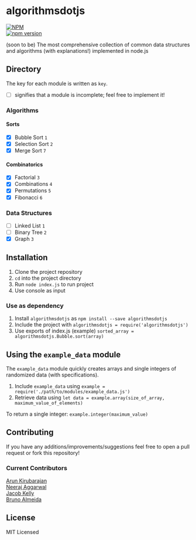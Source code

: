 # algorithmsdotjs

[![NPM](https://nodei.co/npm/algorithmsdotjs.png?mini=true)](https://nodei.co/npm/algorithmsdotjs/)  
[![npm version](https://badge.fury.io/js/algorithmsdotjs.svg)](https://badge.fury.io/js/algorithmsdotjs)

(soon to be) The most comprehensive collection of common data structures and algorithms (with explanations!) implemented in node.js

## Directory

The key for each module is written as `key`.

- [ ] signifies that a module is incomplete; feel free to implement it!

### Algorithms

#### Sorts

- [x] Bubble Sort `1`
- [x] Selection Sort `2`
- [x] Merge Sort `7`

#### Combinatorics

- [x] Factorial `3`
- [x] Combinations `4`
- [x] Permutations `5`
- [x] Fibonacci `6`

### Data Structures

- [ ] Linked List `1`
- [ ] Binary Tree `2`
- [x] Graph `3`

## Installation

1. Clone the project repository
2. `cd` into the project directory
3. Run `node index.js` to run project
4. Use console as input

### Use as dependency

1. Install `algorithmsdotjs` as `npm install --save algorithmsdotjs`
2. Include the project with `algorithmsdotjs = require('algorithmsdotjs')`
3. Use exports of index.js (example) `sorted_array = algorithmsdotjs.Bubble.sort(array)`

## Using the `example_data` module

The `example_data` module quickly creates arrays and single integers of randomized data (with specifications).

1. Include `example_data` using `example = require('./path/to/modules/example_data.js')`
2. Retrieve data using `let data = example.array(size_of_array, maximum_value_of_elements)`

To return a single integer: `example.integer(maximum_value)`

## Contributing

If you have any additions/improvements/suggestions feel free to open a pull request or fork this repository!

### Current Contributors

[Arun Kirubarajan](http://www.kirubarajan.com/)  
[Neeraj Aggarwal](http://neerajaggarwal.com/)  
[Jacob Kelly](https://github.com/jacobjinkelly)  
[Bruno Almeida](https://github.com/brunofalmeida)

## License

MIT Licensed
